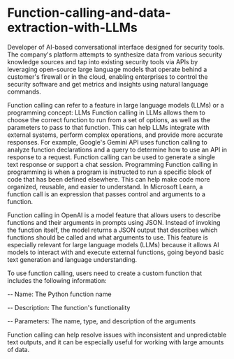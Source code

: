# Function-calling-and-data-extraction-with-LLMs

Developer of AI-based conversational interface designed for security tools. The company's platform attempts to synthesize data from various security knowledge sources and tap into existing security tools via APIs by leveraging open-source large language models that operate behind a customer's firewall or in the cloud, enabling enterprises to control the security software and get metrics and insights using natural language commands.

Function calling can refer to a feature in large language models (LLMs) or a programming concept:
LLMs
Function calling in LLMs allows them to choose the correct function to run from a set of options, as well as the parameters to pass to that function. This can help LLMs integrate with external systems, perform complex operations, and provide more accurate responses. For example, Google's Gemini API uses function calling to analyze function declarations and a query to determine how to use an API in response to a request. Function calling can be used to generate a single text response or support a chat session.
Programming
Function calling in programming is when a program is instructed to run a specific block of code that has been defined elsewhere. This can help make code more organized, reusable, and easier to understand. In Microsoft Learn, a function call is an expression that passes control and arguments to a function.

Function calling in OpenAI is a model feature that allows users to describe functions and their arguments in prompts using JSON. Instead of invoking the function itself, the model returns a JSON output that describes which functions should be called and what arguments to use. This feature is especially relevant for large language models (LLMs) because it allows AI models to interact with and execute external functions, going beyond basic text generation and language understanding. 

To use function calling, users need to create a custom function that includes the following information:

-- Name: The Python function name

-- Description: The function's functionality

-- Parameters: The name, type, and description of the arguments 

Function calling can help resolve issues with inconsistent and unpredictable text outputs, and it can be especially useful for working with large amounts of data.
